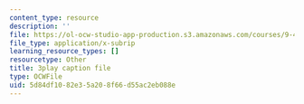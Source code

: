 ```yaml
---
content_type: resource
description: ''
file: https://ol-ocw-studio-app-production.s3.amazonaws.com/courses/9-40-introduction-to-neural-computation-spring-2018/5d84df1082e35a208f66d55ac2eb088e_KXnHxZdn8NU.vtt
file_type: application/x-subrip
learning_resource_types: []
resourcetype: Other
title: 3play caption file
type: OCWFile
uid: 5d84df10-82e3-5a20-8f66-d55ac2eb088e
---
```

